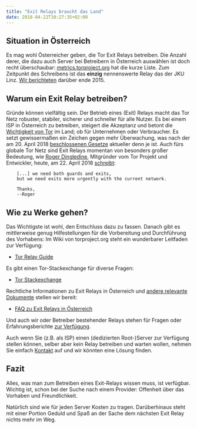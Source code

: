 ```yaml
---
title: "Exit Relays braucht das Land"
date: 2018-04-22T10:27:35+02:00
---
```

## Situation in Österreich
Es mag wohl Österreicher geben, die Tor Exit Relays betreiben. Die Anzahl derer,
die dazu auch Server bei Betreibern in Österreich auswählen ist doch recht
überschaubar:
[metrics.torproject.org](https://metrics.torproject.org/rs.html#search/flag:exit%20country:at%20)
hat die kurze Liste. Zum Zeitpunkt des Schreibens ist das __einzig__ nennenswerte
Relay das der JKU Linz. [Wir berichteten](../tor-rtr-und-jku-neues-aus-linz) darüber
ende 2015.

## Warum ein Exit Relay betreiben?
Gründe können vielfältig sein. Der Betrieb eines (Exit) Relays macht
das Tor Netz robuster, stabiler, sicherer und schneller für alle Nutzer. Es
bei einem ISP in Österreich zu betreiben, steigert die Akzeptanz und betont
die [Wichtigkeit von Tor](../../about-tor) im Land; ob für Unternehmen oder
Verbraucher. Es setzt gewissermaßen ein Zeichen gegen mehr Überwachung, was
nach der am 20. April 2018
[beschlossenen Gesetze](https://www.parlament.gv.at/PAKT/AKT/SCHLTHEM/SCHLAG/J2018/085Nationalrat.shtml)
aktueller denn je ist.
Auch fürs globale Tor Netz sind Exit Relays momentan von besonders großer
Bedeutung, wie
[Roger Dingledine](https://en.wikipedia.org/wiki/Roger_Dingledine), Mitgründer
vom Tor Projekt und Entwickler, heute, am 22. April 2018
[schreibt](https://lists.torproject.org/pipermail/tor-relays/2018-April/015033.html):


		[...] we need both guards and exits,
		but we need exits more urgently with the current network.

		Thanks,
		--Roger


## Wie zu Werke gehen?
Das Wichtigste ist wohl, den Entschluss dazu zu fassen. Danach gibt es
mittlerweise genug Hilfestellungen für die Vorbereitung und Durchführung des
Vorhabens: Im Wiki von torproject.org steht ein wunderbarer Leitfaden zur
Verfügung:

* [Tor Relay Guide](https://trac.torproject.org/projects/tor/wiki/TorRelayGuide)

Es gibt einen Tor-Stackexchange für diverse Fragen:

* [Tor Stackexchange](https://tor.stackexchange.com/questions/tagged/relays)

Rechtliche Informationen zu Exit Relays in Österreich und
[andere relevante Dokumente](/ressourcen) stellen wir bereit:

* [FAQ zu Exit Relays in Österreich](/downloads/Tor_FAQ_V1.pdf)

Und auch wir oder Betreiber bestehender Relays stehen für Fragen oder
Erfahrungsberichte [zur Verfügung](/kontakt).

Auch wenn Sie (z.B. als ISP) einen (dedizierten Root-)Server zur
Verfügung stellen können, selber aber kein Relay betreiben und warten
wollen, nehmen Sie einfach [Kontakt](/kontakt) auf und wir könnten eine
Lösung finden.

## Fazit
Alles, was man zum Betreiben eines Exit-Relays wissen muss, ist verfügbar.
Wichtig ist, schon bei der Suche nach einem Provider: Offenheit über das
Vorhaben und Freundlichkeit.

Natürlich sind wie für jeden Server Kosten zu tragen. Darüberhinaus steht mit
einer Portion Geduld und Spaß an der Sache dem nächsten Exit Relay
nichts mehr im Weg.
